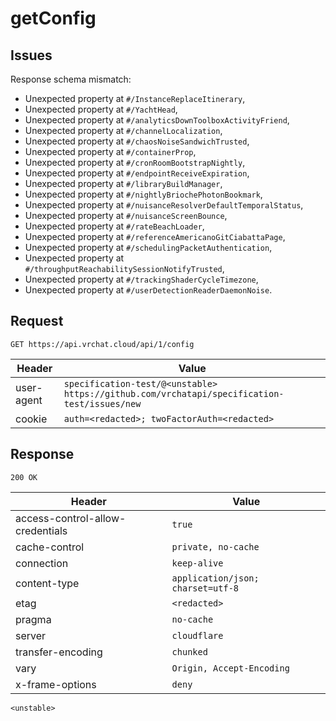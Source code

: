# getConfig

## Issues
Response schema mismatch:
* Unexpected property at ``#/InstanceReplaceItinerary``,
* Unexpected property at ``#/YachtHead``,
* Unexpected property at ``#/analyticsDownToolboxActivityFriend``,
* Unexpected property at ``#/channelLocalization``,
* Unexpected property at ``#/chaosNoiseSandwichTrusted``,
* Unexpected property at ``#/containerProp``,
* Unexpected property at ``#/cronRoomBootstrapNightly``,
* Unexpected property at ``#/endpointReceiveExpiration``,
* Unexpected property at ``#/libraryBuildManager``,
* Unexpected property at ``#/nightlyBriochePhotonBookmark``,
* Unexpected property at ``#/nuisanceResolverDefaultTemporalStatus``,
* Unexpected property at ``#/nuisanceScreenBounce``,
* Unexpected property at ``#/rateBeachLoader``,
* Unexpected property at ``#/referenceAmericanoGitCiabattaPage``,
* Unexpected property at ``#/schedulingPacketAuthentication``,
* Unexpected property at ``#/throughputReachabilitySessionNotifyTrusted``,
* Unexpected property at ``#/trackingShaderCycleTimezone``,
* Unexpected property at ``#/userDetectionReaderDaemonNoise``.
## Request
`GET https://api.vrchat.cloud/api/1/config`

| Header | Value |
| ------ | ----- |
| user-agent | `specification-test/@<unstable> https://github.com/vrchatapi/specification-test/issues/new` |
| cookie | `auth=<redacted>; twoFactorAuth=<redacted>` |


## Response
`200 OK`

| Header | Value |
| ------ | ----- |
| access-control-allow-credentials | `true` |
| cache-control | `private, no-cache` |
| connection | `keep-alive` |
| content-type | `application/json; charset=utf-8` |
| etag | `<redacted>` |
| pragma | `no-cache` |
| server | `cloudflare` |
| transfer-encoding | `chunked` |
| vary | `Origin, Accept-Encoding` |
| x-frame-options | `deny` |

```jsonc
<unstable>
```
